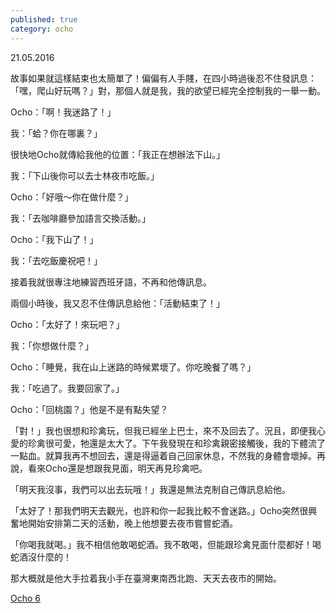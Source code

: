 ```yaml
---
published: true
category: ocho
---
```

21.05.2016

故事如果就這樣結束也太簡單了！偏偏有人手賤，在四小時過後忍不住發訊息：「嘿，爬山好玩嗎？」對，那個人就是我，我的欲望已經完全控制我的一舉一動。

Ocho：「啊！我迷路了！」

我：「蛤？你在哪裏？」

很快地Ocho就傳給我他的位置：「我正在想辦法下山。」

我：「下山後你可以去士林夜市吃飯。」

Ocho：「好哦～你在做什麼？」

我：「去咖啡廳參加語言交換活動。」

Ocho：「我下山了！」

我：「去吃飯慶祝吧！」

接着我就很專注地練習西班牙語，不再和他傳訊息。

兩個小時後，我又忍不住傳訊息給他：「活動結束了！」

Ocho：「太好了！來玩吧？」

我：「你想做什麼？」

Ocho：「睡覺，我在山上迷路的時候累壞了。你吃晚餐了嗎？」

我：「吃過了。我要回家了。」

Ocho：「回桃園？」他是不是有點失望？

「對！」我也很想和珍禽玩，但我已經坐上巴士，來不及回去了。況且，即便我心愛的珍禽很可愛，牠還是太大了。下午我發現在和珍禽親密接觸後，我的下體流了一點血。就算我再不想回去，還是得逼着自己回家休息，不然我的身體會壞掉。再說，看來Ocho還是想跟我見面，明天再見珍禽吧。

「明天我沒事，我們可以出去玩哦！」我還是無法克制自己傳訊息給他。

「太好了！那我們明天去觀光，也許和你一起我比較不會迷路。」Ocho突然很興奮地開始安排第二天的活動，晚上他想要去夜市嘗嘗蛇酒。

「你喝我就喝。」我不相信他敢喝蛇酒。我不敢喝，但能跟珍禽見面什麼都好！喝蛇酒沒什麼的！

那大概就是他大手拉着我小手在臺灣東南西北跑、天天去夜市的開始。

[Ocho 6](https://tsainei.com/Ocho-6/)
